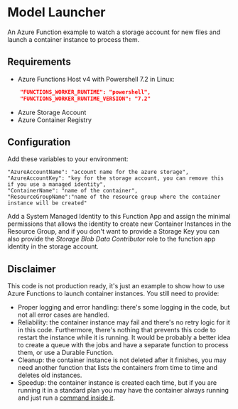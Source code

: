 # Model Launcher

An Azure Function example to watch a storage account for new files and launch a container instance to process them.

## Requirements

* Azure Functions Host v4 with Powershell 7.2 in Linux:
```json
    "FUNCTIONS_WORKER_RUNTIME": "powershell",
    "FUNCTIONS_WORKER_RUNTIME_VERSION": "7.2"
```
* Azure Storage Account
* Azure Container Registry

## Configuration

Add these variables to your environment:

    "AzureAccountName": "account name for the azure storage",
    "AzureAccountKey": "key for the storage account, you can remove this if you use a managed identity",
    "ContainerName": "name of the container",
    "ResourceGroupName":"name of the resource group where the container instance will be created"

Add a System Managed Identity to this Function App and assign the minimal permissions that allows the 
identity to create new Container Instances in the Resource Group, and if you don't want to provide a Storage Key you can also provide the *Storage Blob Data Contributor* role to the 
function app identity in the storage account.

## Disclaimer

This code is not production ready, it's just an example to show how to use Azure Functions to launch container instances. You still need to provide:

* Proper logging and error handling: there's some logging in the code, but not all error cases
are handled.
* Reliability: the container instance may fail and there's no retry logic for it in this code. Furthermore, there's nothing that prevents this code to restart the instance while it is running. It would be probably a better idea to create a queue with the jobs and have a separate function to process them, or use a Durable Function.
* Cleanup: the container instance is not deleted after it finishes, you may need another function that lists the containers from time to time and deletes old instances.
* Speedup: the container instance is created each time, but if you are running it in a standard plan you may have the container always running and just run a [command inside it](https://learn.microsoft.com/en-us/azure/container-instances/container-instances-exec).
